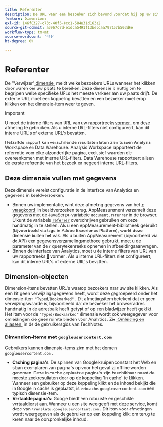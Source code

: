 ```yaml
---
title: Referenter
description: De URL waar een bezoeker zich bevond voordat hij op uw site klikte.
feature: Dimensions
exl-id: 146f0327-c73c-40f5-8cc1-584e31d163a2
source-git-commit: a6967c7d4e1dca5491f13beccaa797167b503d6e
workflow-type: tm+mt
source-wordcount: '449'
ht-degree: 0%

---
```


# Referenter

De &quot;Verwijzer&quot;[&#x200B; dimensie &#x200B;](overview.md) meldt welke bezoekers URLs wanneer het klikken door waren om uw plaats te bereiken. Deze dimensie is nuttig om te begrijpen welke specifieke URLs het meeste verkeer aan uw plaats drijft. De externe URL moet een koppeling bevatten en een bezoeker moet erop klikken om het dimensie-item weer te geven.

>[!IMPORTANT]
>
>U moet de interne filters van URL van uw rapportreeks [&#x200B; vormen &#x200B;](/help/admin/tools/manage-rs/edit-settings/general/internal-url-filter-admin.md) om deze afmeting te gebruiken. Als u interne URL-filters niet configureert, kan dit interne URL&#39;s of externe URL&#39;s bevatten.

Hetzelfde rapport kan verschillende resultaten laten zien tussen Analysis Workspace en Data Warehouse. Analysis Workspace rapporteert de referentie voor elke afzonderlijke pagina, exclusief waarden die overeenkomen met interne URL-filters. Data Warehouse rapporteert alleen de eerste referentie van het bezoek en negeert interne URL-filters.

## Deze dimensie vullen met gegevens

Deze dimensie vereist configuratie in de interface van Analytics en gegevens in beeldverzoeken.

* Binnen uw implementatie, wint deze afmeting gegevens van het [`r` vraagkoord &#x200B;](/help/implement/validate/query-parameters.md) in beeldverzoeken terug. AppMeasurement verzamelt deze gegevens met de JavaScript-variabele `document.referrer` in de browser. U kunt de variabele [`referrer`](/help/implement/vars/page-vars/referrer.md) overschrijven gebruiken om deze handmatig in te stellen. Als u een AppMeasurement-bibliotheek gebruikt (bijvoorbeeld via tags in Adobe Experience Platform), werkt deze dimensie buiten het vak. Als u buiten AppMeasurement (bijvoorbeeld via de API) een gegevensverzamelingsmethode gebruikt, moet u de parameter van de `r` querytekenreeks opnemen in afbeeldingsaanvragen.
* Binnen de interface van Analytics, moet u de interne filters van URL van uw rapportreeks [&#128279;](/help/admin/tools/manage-rs/edit-settings/general/internal-url-filter-admin.md) vormen. Als u interne URL-filters niet configureert, kan dit interne URL&#39;s of externe URL&#39;s bevatten.

## Dimension-objecten

Dimension-items bevatten URL&#39;s waarop bezoekers naar uw site klikken. Als een hit geen verwijzingsgegevens heeft, wordt deze gegroepeerd onder het dimensie-item `"Typed/Bookmarked"` . Dit afmetingsitem betekent dat er geen verwijzingswaarde is, bijvoorbeeld dat de bezoeker het browseradres handmatig in de adresbalk heeft getypt of op een bladwijzer heeft geklikt. Het item voor de `"Typed/Bookmarked"` dimensie wordt ook weergegeven voor omleidingen die geen ruimte bieden voor Analytics. Zie [&#x200B; Omleiding en aliassen &#x200B;](/help/technotes/redirects.md) in de de gebruikersgids van TechNotes.

### Dimension-items met `googleusercontent.com`

Gebruikers kunnen dimensie-items zien met het domein `googleusercontent.com` .

* **Caching pagina&#39;s**: De spinnen van Google kruipen constant het Web en slaan exemplaren van pagina&#39;s op voor het geval zij offline worden genomen. Deze in cache geplaatste pagina&#39;s zijn beschikbaar naast de meeste zoekresultaten door op de koppeling &#39;In cache&#39; te klikken. Wanneer een gebruiker op deze koppeling klikt en de inhoud bekijkt die in Google in cache is geplaatst, is `webcache.googleusercontent.com` een typisch dimensie-item.
* **Vertaalde pagina&#39;s**: Google biedt een robuuste en geschikte vertaaldienst aan. Wanneer u een site weergeeft met deze service, komt deze van `translate.googleusercontent.com` . Dit item voor afmetingen wordt weergegeven als de gebruiker op een koppeling klikt om terug te keren naar de oorspronkelijke inhoud.
